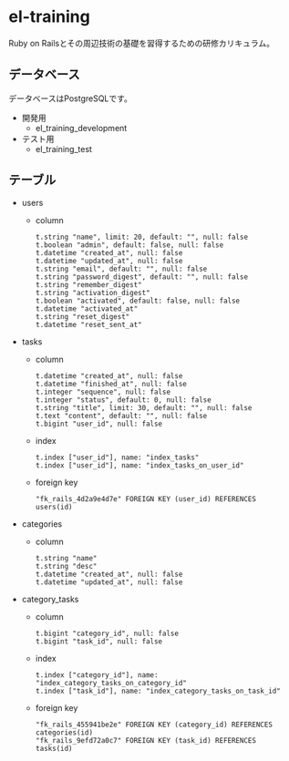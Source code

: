 # el-training

Ruby on Railsとその周辺技術の基礎を習得するための研修カリキュラム。

## データベース

データベースはPostgreSQLです。

- 開発用
  - el_training_development
- テスト用
  - el_training_test

## テーブル

- users
  - column
    ```
    t.string "name", limit: 20, default: "", null: false
    t.boolean "admin", default: false, null: false
    t.datetime "created_at", null: false
    t.datetime "updated_at", null: false
    t.string "email", default: "", null: false
    t.string "password_digest", default: "", null: false
    t.string "remember_digest"
    t.string "activation_digest"
    t.boolean "activated", default: false, null: false
    t.datetime "activated_at"
    t.string "reset_digest"
    t.datetime "reset_sent_at"
    ```

- tasks
  - column
    ```
    t.datetime "created_at", null: false
    t.datetime "finished_at", null: false
    t.integer "sequence", null: false
    t.integer "status", default: 0, null: false
    t.string "title", limit: 30, default: "", null: false
    t.text "content", default: "", null: false
    t.bigint "user_id", null: false
    ```
  - index
    ```
    t.index ["user_id"], name: "index_tasks"
    t.index ["user_id"], name: "index_tasks_on_user_id"
    ```
  - foreign key
    ```
    "fk_rails_4d2a9e4d7e" FOREIGN KEY (user_id) REFERENCES users(id)
    ```

- categories
  - column
    ```
    t.string "name"
    t.string "desc"
    t.datetime "created_at", null: false
    t.datetime "updated_at", null: false
    ```

- category_tasks
  - column
    ```
    t.bigint "category_id", null: false
    t.bigint "task_id", null: false
    ```
  - index
    ```
    t.index ["category_id"], name: "index_category_tasks_on_category_id"
    t.index ["task_id"], name: "index_category_tasks_on_task_id"
    ```
  - foreign key
    ```
    "fk_rails_455941be2e" FOREIGN KEY (category_id) REFERENCES categories(id)
    "fk_rails_9efd72a0c7" FOREIGN KEY (task_id) REFERENCES tasks(id)
    ```